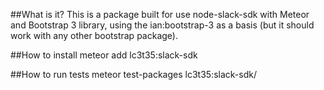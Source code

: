 ##What is it?
This is a package built for use node-slack-sdk with Meteor and Bootstrap 3 library, using the ian:bootstrap-3 as a basis (but it should work with any other bootstrap package).

##How to install
meteor add lc3t35:slack-sdk

##How to run tests
meteor test-packages lc3t35:slack-sdk/